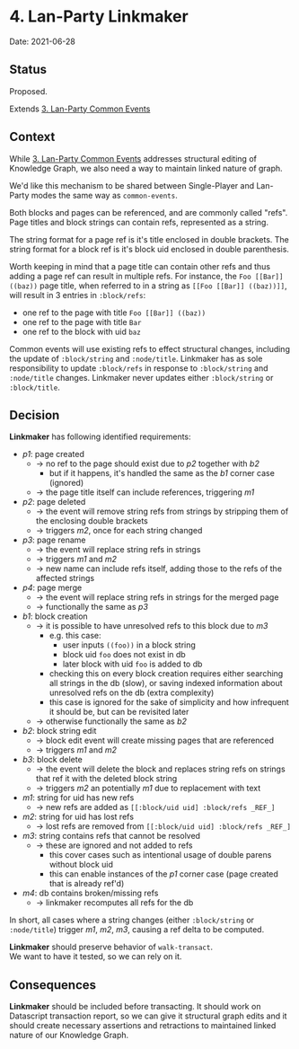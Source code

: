 # 4. Lan-Party Linkmaker

Date: 2021-06-28

## Status

Proposed.

Extends [3. Lan-Party Common Events](0003-lan-party-common-events.md)

## Context

While [3. Lan-Party Common Events](0003-lan-party-common-events.md) addresses structural editing of Knowledge Graph,
we also need a way to maintain linked nature of graph.

We'd like this mechanism to be shared between Single-Player and Lan-Party modes the same way as `common-events`.

Both blocks and pages can be referenced, and are commonly called "refs".
Page titles and block strings can contain refs, represented as a string.

The string format for a page ref is it's title enclosed in double brackets.
The string format for a block ref is it's block uid enclosed in double parenthesis.

Worth keeping in mind that a page title can contain other refs and thus adding a page ref can result in multiple refs.
For instance, the `Foo [[Bar]] ((baz))` page title, when referred to in a string as `[[Foo [[Bar]] ((baz))]]`,
will result in 3 entries in `:block/refs`:
- one ref to the page with title `Foo [[Bar]] ((baz))`
- one ref to the page with title `Bar`
- one ref to the block with uid `baz`

Common events will use existing refs to effect structural changes, including the update of `:block/string` and `:node/title`. 
Linkmaker has as sole responsibility to update `:block/refs` in response to `:block/string` and `:node/title` changes.
Linkmaker never updates either `:block/string` or `:block/title`.

## Decision

**Linkmaker** has following identified requirements:

 - *p1*: page created
   - -> no ref to the page should exist due to *p2* together with *b2*
     - but if it happens, it's handled the same as the *b1* corner case (ignored)
   - -> the page title itself can include references, triggering *m1*
 - *p2*: page deleted
   - -> the event will remove string refs from strings by stripping them of the enclosing double brackets
   - -> triggers *m2*, once for each string changed
 - *p3*: page rename
   - -> the event will replace string refs in strings
   - -> triggers *m1* and *m2*
   - -> new name can include refs itself, adding those to the refs of the affected strings
 - *p4*: page merge
   - -> the event will replace string refs in strings for the merged page
   - -> functionally the same as *p3*
 - *b1*: block creation
   - -> it is possible to have unresolved refs to this block due to *m3*
     - e.g. this case:
       - user inputs `((foo))` in a block string
       - block uid `foo` does not exist in db
       - later block with uid `foo` is added to db
     - checking this on every block creation requires either searching all strings in the db (slow), or
     saving indexed information about unresolved refs on the db (extra complexity)
     - this case is ignored for the sake of simplicity and how infrequent it should be, but can be revisited later
   - -> otherwise functionally the same as *b2*
 - *b2*: block string edit
   - -> block edit event will create missing pages that are referenced
   - -> triggers *m1* and *m2*
 - *b3*: block delete
   - -> the event will delete the block and replaces string refs on strings that ref it with the deleted block string 
   - -> triggers *m2* an potentially *m1* due to replacement with text
 - *m1*: string for uid has new refs
   - -> new refs are added as `[[:block/uid uid] :block/refs _REF_]` 
 - *m2*: string for uid has lost refs
   - -> lost refs are removed from `[[:block/uid uid] :block/refs _REF_]`
 - *m3*: string contains refs that cannot be resolved
   - -> these are ignored and not added to refs
     - this cover cases such as intentional usage of double parens without block uid
     - this can enable instances of the *p1* corner case (page created that is already ref'd)
 - *m4*: db contains broken/missing refs
   - -> linkmaker recomputes all refs for the db

In short, all cases where a string changes (either `:block/string` or `:node/title`) trigger *m1*, *m2*, *m3*, causing a ref delta to be computed.

**Linkmaker** should preserve behavior of `walk-transact`.  
We want to have it tested, so we can rely on it.

## Consequences

**Linkmaker** should be included before transacting.
It should work on Datascript transaction report, so we can give it structural graph edits and it should create
necessary assertions and retractions to maintained linked nature of our Knowledge Graph.

